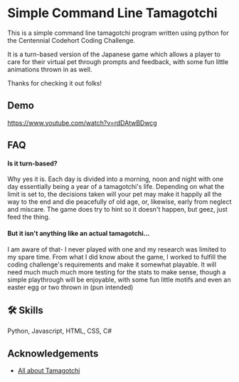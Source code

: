 
# Simple Command Line Tamagotchi

This is a simple command line tamagotchi program written using python for the Centennial Codehort Coding Challenge.

It is a turn-based version of the Japanese game which allows a player to care for their virtual pet through prompts and feedback, with some fun little animations thrown in as well. 

Thanks for checking it out folks!


## Demo

https://www.youtube.com/watch?v=rdDAtwBDwcg


## FAQ

#### Is it turn-based?

Why yes it is. Each day is divided into a morning, noon and night with one day essentially being a year of a tamagotchi's life. Depending on what the limit is set to, the decisions taken will your pet may make it happily all the way to the end and die peacefully of old age, or, likewise, early from neglect and miscare. The game does try to hint so it doesn't happen, but geez, just feed the thing.


#### But it isn't anything like an actual tamagotchi...

I am aware of that- I never played with one and my research was limited to my spare time. From what I did know about the game, I worked to fulfill the coding challenge's requirements and make it somewhat playable. It will need much much much more testing for the stats to make sense, though a simple playthrough will be enjoyable, with some fun little motifs and even an easter egg or two thrown in (pun intended)




## 🛠 Skills
Python, Javascript, HTML, CSS, C#


## Acknowledgements

 - [All about Tamagotchi](https://tamagotchi.fandom.com/wiki/Main_Page)


